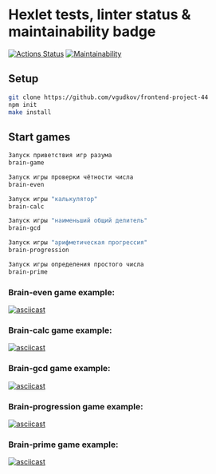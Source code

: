 # Hexlet tests, linter status & maintainability badge
[![Actions Status](https://github.com/vgudkov/frontend-project-44/workflows/hexlet-check/badge.svg)](https://github.com/vgudkov/frontend-project-44/actions)
[![Maintainability](https://api.codeclimate.com/v1/badges/4ea9d0750b0b8f96859b/maintainability)](https://codeclimate.com/github/vgudkov/frontend-project-44/maintainability)

## Setup

```bash
git clone https://github.com/vgudkov/frontend-project-44
npm init
make install
```

## Start games

```bash
Запуск приветствия игр разума
brain-game

Запуск игры проверки чётности числа
brain-even

Запуск игры "калькулятор"
brain-calc

Запуск игры "наименьший общий делитель"
brain-gcd

Запуск игры "арифметическая прогрессия"
brain-progression

Запуск игры определения простого числа
brain-prime
```

### Brain-even game example:
[![asciicast](https://asciinema.org/a/QxSTaHg8PY7ggHoKomfPNrjzg.svg)](https://asciinema.org/a/QxSTaHg8PY7ggHoKomfPNrjzg)

### Brain-calc game example:
[![asciicast](https://asciinema.org/a/WToZQS1e2geIN8zrlIS2y5tUZ.svg)](https://asciinema.org/a/WToZQS1e2geIN8zrlIS2y5tUZ)

### Brain-gcd game example:
[![asciicast](https://asciinema.org/a/BiGIIbDSCKBLQUi551QI32lm9.svg)](https://asciinema.org/a/BiGIIbDSCKBLQUi551QI32lm9)

### Brain-progression game example:
[![asciicast](https://asciinema.org/a/EA5b49uiowJWR15PoqJiP9Cdb.svg)](https://asciinema.org/a/EA5b49uiowJWR15PoqJiP9Cdb)

### Brain-prime game example:
[![asciicast](https://asciinema.org/a/8HFyPXZThT6KBLOgvgPuA2kO9.svg)](https://asciinema.org/a/8HFyPXZThT6KBLOgvgPuA2kO9)
